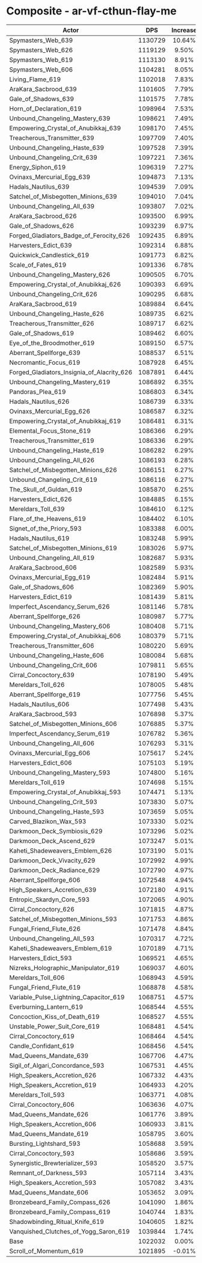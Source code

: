 # Composite - ar-vf-cthun-flay-me
| Actor | DPS | Increase |
|---|:---:|:---:|
|Spymasters_Web_639|1130729|10.64%|
|Spymasters_Web_626|1119129|9.50%|
|Spymasters_Web_619|1113130|8.91%|
|Spymasters_Web_606|1104281|8.05%|
|Living_Flame_619|1102018|7.83%|
|AraKara_Sacbrood_639|1101605|7.79%|
|Gale_of_Shadows_639|1101575|7.78%|
|Horn_of_Declaration_619|1098964|7.53%|
|Unbound_Changeling_Mastery_639|1098621|7.49%|
|Empowering_Crystal_of_Anubikkaj_639|1098170|7.45%|
|Treacherous_Transmitter_639|1097709|7.40%|
|Unbound_Changeling_Haste_639|1097528|7.39%|
|Unbound_Changeling_Crit_639|1097221|7.36%|
|Energy_Siphon_619|1096319|7.27%|
|Ovinaxs_Mercurial_Egg_639|1094873|7.13%|
|Hadals_Nautilus_639|1094539|7.09%|
|Satchel_of_Misbegotten_Minions_639|1094010|7.04%|
|Unbound_Changeling_All_639|1093807|7.02%|
|AraKara_Sacbrood_626|1093500|6.99%|
|Gale_of_Shadows_626|1093239|6.97%|
|Forged_Gladiators_Badge_of_Ferocity_626|1092435|6.89%|
|Harvesters_Edict_639|1092314|6.88%|
|Quickwick_Candlestick_619|1091773|6.82%|
|Scale_of_Fates_619|1091336|6.78%|
|Unbound_Changeling_Mastery_626|1090505|6.70%|
|Empowering_Crystal_of_Anubikkaj_626|1090393|6.69%|
|Unbound_Changeling_Crit_626|1090295|6.68%|
|AraKara_Sacbrood_619|1089884|6.64%|
|Unbound_Changeling_Haste_626|1089735|6.62%|
|Treacherous_Transmitter_626|1089717|6.62%|
|Gale_of_Shadows_619|1089462|6.60%|
|Eye_of_the_Broodmother_619|1089150|6.57%|
|Aberrant_Spellforge_639|1088537|6.51%|
|Necromantic_Focus_619|1087928|6.45%|
|Forged_Gladiators_Insignia_of_Alacrity_626|1087891|6.44%|
|Unbound_Changeling_Mastery_619|1086892|6.35%|
|Pandoras_Plea_619|1086803|6.34%|
|Hadals_Nautilus_626|1086739|6.33%|
|Ovinaxs_Mercurial_Egg_626|1086587|6.32%|
|Empowering_Crystal_of_Anubikkaj_619|1086481|6.31%|
|Elemental_Focus_Stone_619|1086366|6.29%|
|Treacherous_Transmitter_619|1086336|6.29%|
|Unbound_Changeling_Haste_619|1086282|6.29%|
|Unbound_Changeling_All_626|1086193|6.28%|
|Satchel_of_Misbegotten_Minions_626|1086151|6.27%|
|Unbound_Changeling_Crit_619|1086116|6.27%|
|The_Skull_of_Guldan_619|1085870|6.25%|
|Harvesters_Edict_626|1084885|6.15%|
|Mereldars_Toll_639|1084610|6.12%|
|Flare_of_the_Heavens_619|1084402|6.10%|
|Signet_of_the_Priory_593|1083388|6.00%|
|Hadals_Nautilus_619|1083248|5.99%|
|Satchel_of_Misbegotten_Minions_619|1083026|5.97%|
|Unbound_Changeling_All_619|1082687|5.93%|
|AraKara_Sacbrood_606|1082589|5.93%|
|Ovinaxs_Mercurial_Egg_619|1082484|5.91%|
|Gale_of_Shadows_606|1082369|5.90%|
|Harvesters_Edict_619|1081439|5.81%|
|Imperfect_Ascendancy_Serum_626|1081146|5.78%|
|Aberrant_Spellforge_626|1080987|5.77%|
|Unbound_Changeling_Mastery_606|1080408|5.71%|
|Empowering_Crystal_of_Anubikkaj_606|1080379|5.71%|
|Treacherous_Transmitter_606|1080220|5.69%|
|Unbound_Changeling_Haste_606|1080084|5.68%|
|Unbound_Changeling_Crit_606|1079811|5.65%|
|Cirral_Concoctory_639|1078190|5.49%|
|Mereldars_Toll_626|1078005|5.48%|
|Aberrant_Spellforge_619|1077756|5.45%|
|Hadals_Nautilus_606|1077498|5.43%|
|AraKara_Sacbrood_593|1076898|5.37%|
|Satchel_of_Misbegotten_Minions_606|1076885|5.37%|
|Imperfect_Ascendancy_Serum_619|1076782|5.36%|
|Unbound_Changeling_All_606|1076293|5.31%|
|Ovinaxs_Mercurial_Egg_606|1075617|5.24%|
|Harvesters_Edict_606|1075103|5.19%|
|Unbound_Changeling_Mastery_593|1074800|5.16%|
|Mereldars_Toll_619|1074698|5.15%|
|Empowering_Crystal_of_Anubikkaj_593|1074471|5.13%|
|Unbound_Changeling_Crit_593|1073830|5.07%|
|Unbound_Changeling_Haste_593|1073659|5.05%|
|Carved_Blazikon_Wax_593|1073330|5.02%|
|Darkmoon_Deck_Symbiosis_629|1073296|5.02%|
|Darkmoon_Deck_Ascend_629|1073247|5.01%|
|Kaheti_Shadeweavers_Emblem_626|1073190|5.01%|
|Darkmoon_Deck_Vivacity_629|1072992|4.99%|
|Darkmoon_Deck_Radiance_629|1072790|4.97%|
|Aberrant_Spellforge_606|1072548|4.94%|
|High_Speakers_Accretion_639|1072180|4.91%|
|Entropic_Skardyn_Core_593|1072065|4.90%|
|Cirral_Concoctory_626|1071815|4.87%|
|Satchel_of_Misbegotten_Minions_593|1071753|4.86%|
|Fungal_Friend_Flute_626|1071478|4.84%|
|Unbound_Changeling_All_593|1070317|4.72%|
|Kaheti_Shadeweavers_Emblem_619|1070189|4.71%|
|Harvesters_Edict_593|1069521|4.65%|
|Nizreks_Holographic_Manipulator_619|1069037|4.60%|
|Mereldars_Toll_606|1068943|4.59%|
|Fungal_Friend_Flute_619|1068878|4.58%|
|Variable_Pulse_Lightning_Capacitor_619|1068751|4.57%|
|Everburning_Lantern_619|1068544|4.55%|
|Concoction_Kiss_of_Death_619|1068527|4.55%|
|Unstable_Power_Suit_Core_619|1068481|4.54%|
|Cirral_Concoctory_619|1068464|4.54%|
|Candle_Confidant_619|1068456|4.54%|
|Mad_Queens_Mandate_639|1067706|4.47%|
|Sigil_of_Algari_Concordance_593|1067531|4.45%|
|High_Speakers_Accretion_626|1067332|4.43%|
|High_Speakers_Accretion_619|1064933|4.20%|
|Mereldars_Toll_593|1063771|4.08%|
|Cirral_Concoctory_606|1063636|4.07%|
|Mad_Queens_Mandate_626|1061776|3.89%|
|High_Speakers_Accretion_606|1060933|3.81%|
|Mad_Queens_Mandate_619|1058795|3.60%|
|Bursting_Lightshard_593|1058688|3.59%|
|Cirral_Concoctory_593|1058686|3.59%|
|Synergistic_Brewterializer_593|1058520|3.57%|
|Remnant_of_Darkness_593|1057114|3.43%|
|High_Speakers_Accretion_593|1057082|3.43%|
|Mad_Queens_Mandate_606|1053652|3.09%|
|Bronzebeard_Family_Compass_626|1041090|1.86%|
|Bronzebeard_Family_Compass_619|1040744|1.83%|
|Shadowbinding_Ritual_Knife_619|1040605|1.82%|
|Vanquished_Clutches_of_Yogg_Saron_619|1039844|1.74%|
|Base|1022032|0.00%|
|Scroll_of_Momentum_619|1021895|-0.01%|
